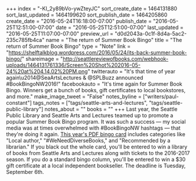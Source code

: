 +++
index = "-KI_2y89bVo-ywZteyJC"
sort_create_date = 1464131880
sort_last_updated = 1464199620
sort_publish_date = 1464205860
create_date = "2016-05-24T16:18:00-07:00"
publish_date = "2016-05-25T12:51:00-07:00"
date = "2016-05-25T12:51:00-07:00"
last_updated = "2016-05-25T11:07:00-07:00"
preview_url = "d0d2043a-0c1f-8d4a-5ac2-235c785fb4ca"
name = "The return of Summer Book Bingo"
title = "The return of Summer Book Bingo"
type = "Note"
link = "https://shelftalkblog.wordpress.com/2016/05/24/its-back-summer-book-bingo/"
shareimage = "http://seattlereviewofbooks.com/webhook-uploads/1464131761336/Screen%20Shot%202016-05-24%20at%204.14.02%20PM.png"
twitterauto = "It's that time of year again\u2014@SeaArtsLectures & @SPLBuzz announced #BookBingoNW2016!"
facebookauto = "It's time again for Summer Book Bingo. Winners get a bunch of books, gift certificates to local bookstores, and more."
make_image_tweet = "False"
notes_byline = ["writers/paul-constant"]
tags_notes = ["tags/seattle-arts-and-lectures", "tags/seattle-public-library"]
notes_about = ""
books = ""
+++
Last year, the Seattle Public Library and Seattle Arts and Lectures teamed up to promote a popular Summer Book Bingo program. It was such a success — my social media was at times overwhelmed with #BookBingoNW hashtags — that they're doing it again. [This year's PDF bingo card](https://docs.google.com/viewer?url=https%3A%2F%2Fshelftalkblog.files.wordpress.com%2F2016%2F05%2Fbookbingo_04c.pdf) includes categories like "Local author," "#WeNeedDiverseBooks," and "Recommended by a librarian." If you black out the whole card, you'll be entered to win a library of books from Seattle Arts and Lectures along with tickets to the 2016-2017 season. If you do a standard bingo column, you'll be entered to win a $30 gift certificate at a local independent bookseller. The deadline is Tuesday, September 6th. 